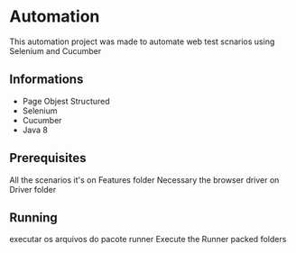 # Automation

This automation project was made to automate web test scnarios using Selenium and Cucumber

## Informations
- Page Objest Structured
- Selenium
- Cucumber
- Java 8

## Prerequisites
All the scenarios it's on Features folder
Necessary the browser driver on Driver folder

## Running
executar os arquivos do pacote runner
Execute the Runner packed folders
